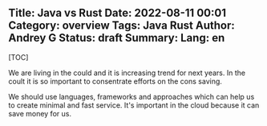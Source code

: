 Title: Java vs Rust
Date: 2022-08-11 00:01
Category: overview
Tags: Java Rust
Author: Andrey G
Status: draft
Summary: 
Lang: en
---

[TOC]

We are living in the could and it is increasing trend for next years.
In the coult it is so important to consentrate efforts on the cons saving.

We should use languages, frameworks and approaches which can help us to create minimal and fast service.
It's important in the cloud because it can save money for us.
